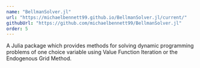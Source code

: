 ```yaml
---
name: "BellmanSolver.jl"
url: "https://michaelbennett99.github.io/BellmanSolver.jl/current/"
githubUrl: "https://github.com/michaelbennett99/BellmanSolver.jl"
order: 5
---
```


A Julia package which provides methods for solving dynamic programming problems
of one choice variable using Value Function Iteration or the Endogenous Grid
Method.
